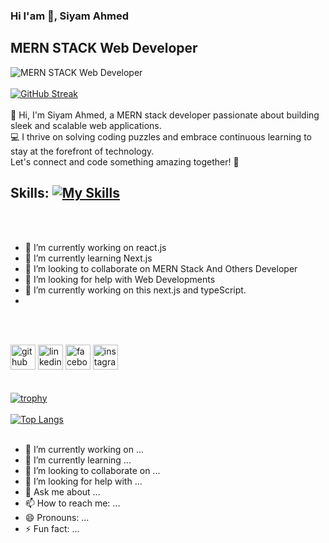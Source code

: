 

### Hi I'am 👋, Siyam Ahmed
## MERN STACK Web Developer
![MERN STACK Web Developer](https://i.ibb.co/xghys10/Purple-Gradient-Modern-Gaming-Channel-Youtube-Banner-2.png)
</br>
</br>
[![GitHub Streak](https://github-readme-streak-stats.herokuapp.com?user=siyam79&theme=dark&hide_border=true&date_format=j%20M%5B%20Y%5D)](https://git.io/streak-stats)
</br>
</br>
👋 Hi, I'm Siyam Ahmed, a MERN stack developer passionate about building sleek and scalable web applications. </br> 💻 I thrive on solving coding puzzles and embrace continuous learning to stay at the forefront of technology. </br> Let's connect and code something amazing together! 🚀

## Skills: [![My Skills](https://skillicons.dev/icons?i=js,html,css,firebase,nodejs,expressjs,react,mongodb,vite,vercel,figma,vscode,tailwind)](https://skillicons.dev)
</br>
</br>

- 🔭 I’m currently working on react.js 
- 🌱 I’m currently learning Next.js 
- 👯 I’m looking to collaborate on MERN Stack And Others Developer 
- 🤔 I’m looking for help with Web Developments  
- 🔭 I’m currently working on this next.js and typeScript.
- 
</br>
</br>

[<img src='https://cdn.jsdelivr.net/npm/simple-icons@3.0.1/icons/github.svg' alt='github' height='40'>](https://github.com/siyam79)  [<img src='https://cdn.jsdelivr.net/npm/simple-icons@3.0.1/icons/linkedin.svg' alt='linkedin' height='40'>](https://www.linkedin.com/in/https://www.linkedin.com/in/siyam-ahmed-a5a6b3285//)  [<img src='https://cdn.jsdelivr.net/npm/simple-icons@3.0.1/icons/facebook.svg' alt='facebook' height='40'>](https://www.facebook.com/https://www.facebook.com/profile.php?id=100077374245629)  [<img src='https://cdn.jsdelivr.net/npm/simple-icons@3.0.1/icons/instagram.svg' alt='instagram' height='40'>](https://www.instagram.com/https://www.instagram.com/foysalahmedsiyam//)  
</br>
</br>
[![trophy](https://github-profile-trophy.vercel.app/?username=siyam79)](https://github.com/ryo-ma/github-profile-trophy)
</br>
</br>
[![Top Langs](https://github-readme-stats.vercel.app/api/top-langs/?username=siyam79)](https://github.com/anuraghazra/github-readme-stats)
</br>
</br>









- 🔭 I’m currently working on ...
- 🌱 I’m currently learning ...
- 👯 I’m looking to collaborate on ...
- 🤔 I’m looking for help with ...
- 💬 Ask me about ...
- 📫 How to reach me: ...
- 😄 Pronouns: ...
- ⚡ Fun fact: ...

